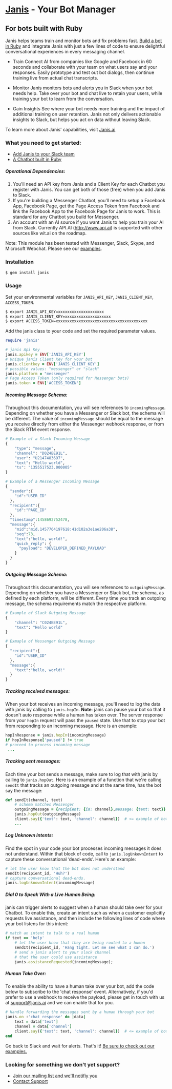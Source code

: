# [Janis](https://www.Janis.ai) - Your Bot Manager
## For bots built with Ruby

Janis helps teams train and monitor bots and fix problems fast.  [Build a bot in Ruby](./examples/) and integrate Janis with just a few lines of code to ensure delightful conversational experiences in every messaging channel.

* Train
Connect AI from companies like Google and Facebook in 60 seconds and collaborate with your team on what users say and your responses. Easily prototype and test out bot dialogs, then continue training live from actual chat transcripts.

* Monitor
Janis monitors bots and alerts you in Slack when your bot needs help. Take over your bot and chat live to retain your users, while training your bot to learn from the conversation.

* Gain Insights
See where your bot needs more training and the impact of additional training on user retention. Janis not only delivers actionable insights to Slack, but helps you act on data without leaving Slack.

To learn more about Janis' capabilities, visit [Janis.ai](https://www.janis.ai)

### What you need to get started:
* [Add Janis to your Slack team](https://www.janis.ai)
* [A Chatbot built in Ruby](./examples/)

##### Operational Dependencies:
1.  You'll need an API key from Janis and a Client Key for each Chatbot you register with Janis.  You can get both of those (free) when you add Janis to Slack. 
2.  If you're building a Messenger Chatbot, you'll need to setup a Facebook App, Facebook Page, get the Page Access Token from Facebook and link the Facebook App to the Facebook Page for Janis to work. This is standard for any Chatbot you build for Messenger.
3.  An account with an AI source if you want Janis to help you train your AI from Slack.  Currently API.AI (http://www.api.ai) is supported with other sources like wit.ai on the roadmap.

Note: This module has been tested with Messenger, Slack, Skype, and Microsoft Webchat. Please see our [examples](./examples/).

### Installation

```bash
$ gem install janis
```


### Usage

Set your environmental variables for `JANIS_API_KEY`, `JANIS_CLIENT_KEY`, `ACCESS_TOKEN`.

```bash
$ export JANIS_API_KEY=xxxxxxxxxxxxxxxxxxxx
$ export JANIS_CLIENT_KEY=xxxxxxxxxxxxxxxxxxxx
$ export ACCESS_TOKEN=xxxxxxxxxxxxxxxxxxxxxxxxxxxxxxxxxxxxxxxx
```

Add the janis class to your code and set the required parameter values.
```ruby
require 'janis'

# janis Api Key
janis.apikey = ENV['JANIS_API_KEY']
# Unique janis Client Key for your bot
janis.clientkey = ENV['JANIS_CLIENT_KEY']
# possible values: "messenger" or "slack"
janis.platform = "messenger" 
# Page Access Token (only required for Messenger bots)
janis.token = ENV['ACCESS_TOKEN']
```
##### Incoming Message Schema:
Throughout this documentation, you will see references to `incomingMessage`. Depending on whether you have a Messenger or Slack bot, the schema will be different. The value of `incomingMessage` should be equal to the message you receive directly from either the Messenger webhook response, or from the Slack RTM event response.

```python
# Example of a Slack Incoming Message
{
    "type": "message",
    "channel": "D024BE91L",
    "user": "U2147483697",
    "text": "Hello world",
    "ts": "1355517523.000005"
}

# Example of a Messenger Incoming Message
{
  "sender":{
    "id":"USER_ID"
  },
  "recipient":{
    "id":"PAGE_ID"
  },
  "timestamp":1458692752478,
  "message":{
    "mid":"mid.1457764197618:41d102a3e1ae206a38",
    "seq":73,
    "text":"hello, world!",
    "quick_reply": {
      "payload": "DEVELOPER_DEFINED_PAYLOAD"
    }
  }
}  
```

##### Outgoing Message Schema:
Throughout this documentation, you will see references to `outgoingMessage`. Depending on whether you have a Messenger or Slack bot, the schema, as defined by each platform, will be different. Every time you track an outgoing message, the schema requirements match the respective platform.

```python
# Example of Slack Outgoing Message
{
    "channel": "C024BE91L",
    "text": "Hello world"
}

# Exmaple of Messenger Outgoing Message
{
  "recipient":{
    "id":"USER_ID"
  },
  "message":{
    "text":"hello, world!"
  }
}
```

##### Tracking received messages:

When your bot receives an incoming message, you'll need to log the data with janis by calling to `janis.hopIn`. 
__Note__: janis can pause your bot so that it doesn't auto response while a human has taken over. The server response from your `hopIn` request will pass the `paused` state. Use that to stop your bot from responding to an incoming message. Here is an example:

```ruby
hopInResponse = janis.hopIn(incomingMessage)
if hopInResponse['paused'] != true
# proceed to process incoming message
 ...
```

##### Tracking sent messages:

Each time your bot sends a message, make sure to log that with janis by calling to `janis.hopOut`. Here is an example of a function that we're calling `sendIt` that tracks an outgoing message and at the same time, has the bot say the message:
```ruby
def sendIt(channel, text)
    # schema matches Messenger
    outgoingMessage = {recipient: {id: channel},message: {text: text}}
    janis.hopOut(outgoingMessage)
    client.say({'text': text, 'channel': channel})  # <= example of bot sending reply
    ...
```

##### Log Unknown Intents:

Find the spot in your code your bot processes incoming messages it does not understand. Within that block of code, call to `janis.logUnkownIntent` to capture these conversational ‘dead-ends’. Here's an example:

```ruby
# let the user know that the bot does not understand
sendIt(recipient_id, 'Huh?')
# capture conversational dead-ends.
janis.logUnknownIntent(incomingMessage) 
```
##### Dial 0 to Speak With a Live Human Being:

janis can trigger alerts to suggest when a human should take over for your Chatbot. To enable this, create an intent such as when a customer explicitly requests live assistance, and then include the following lines of code where your bot listens for this intent:

```ruby
# match an intent to talk to a real human
if text == 'help'
    # let the user know that they are being routed to a human
    sendIt(recipient_id, 'Hang tight. Let me see what I can do.')
    # send a janis alert to your slack channel
    # that the user could use assistance
    janis.assistanceRequested(incomingMessage);
```

##### Human Take Over:

To enable the ability to have a human take over your bot, add the code below to subscribe to the 'chat response' event. Alternatively, if you'd prefer to use a webhook to receive the payload, please get in touch with us at support@janis.ai and we can enable that for you.

```ruby
# Handle forwarding the messages sent by a human through your bot
janis.on :'chat response' do |data|
    text = data['text']
    channel = data['channel']
    client.say({'text': text, 'channel': channel})  # <= example of bot sending message
end
```

Go back to Slack and wait for alerts. That's it! 
[Be sure to check out our examples.](./examples/)


### Looking for something we don't yet support?  
* [Join our mailing list and we'll notifiy you](https://www.janis.ai)
* [Contact Support](mailto:support@janis.ai)
